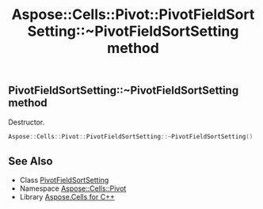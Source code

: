 ﻿---
title: Aspose::Cells::Pivot::PivotFieldSortSetting::~PivotFieldSortSetting method
linktitle: ~PivotFieldSortSetting
second_title: Aspose.Cells for C++ API Reference
description: 'Aspose::Cells::Pivot::PivotFieldSortSetting::~PivotFieldSortSetting method. Destructor in C++.'
type: docs
weight: 200
url: /cpp/aspose.cells.pivot/pivotfieldsortsetting/~pivotfieldsortsetting/
---
## PivotFieldSortSetting::~PivotFieldSortSetting method


Destructor.

```cpp
Aspose::Cells::Pivot::PivotFieldSortSetting::~PivotFieldSortSetting()
```

## See Also

* Class [PivotFieldSortSetting](../)
* Namespace [Aspose::Cells::Pivot](../../)
* Library [Aspose.Cells for C++](../../../)
